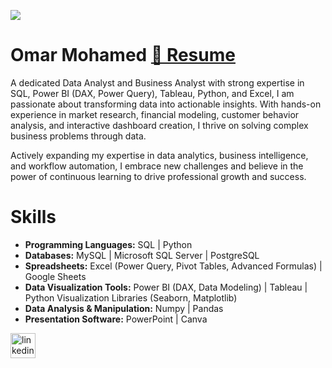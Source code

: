 ![](https://t3.ftcdn.net/jpg/07/11/26/60/360_F_711266053_vk4mgNhKyUXqFgxEuQ8xOQkKQ03fg7Vj.jpg)

# Omar Mohamed [📄 Resume](https://drive.google.com/file/d/1YLfrQALkHCQZqHgI4b84CRiwMD6J21BN/view?usp=sharing)

A dedicated Data Analyst and Business Analyst with strong expertise in SQL, Power BI (DAX, Power Query), Tableau, Python, and Excel, I am passionate about transforming data into actionable insights. With hands-on experience in market research, financial modeling, customer behavior analysis, and interactive dashboard creation, I thrive on solving complex business problems through data.

Actively expanding my expertise in data analytics, business intelligence, and workflow automation, I embrace new challenges and believe in the power of continuous learning to drive professional growth and success.

# Skills
- **Programming Languages:** SQL | Python  
- **Databases:** MySQL | Microsoft SQL Server | PostgreSQL  
- **Spreadsheets:** Excel (Power Query, Pivot Tables, Advanced Formulas) | Google Sheets  
- **Data Visualization Tools:** Power BI (DAX, Data Modeling) | Tableau | Python Visualization Libraries (Seaborn, Matplotlib)  
- **Data Analysis & Manipulation:** Numpy | Pandas  
- **Presentation Software:** PowerPoint | Canva  



[<img src='https://cdn.jsdelivr.net/npm/simple-icons@3.0.1/icons/linkedin.svg' alt='linkedin' height='40'>](https://www.linkedin.com/in/omar-mohamed1111//)  

